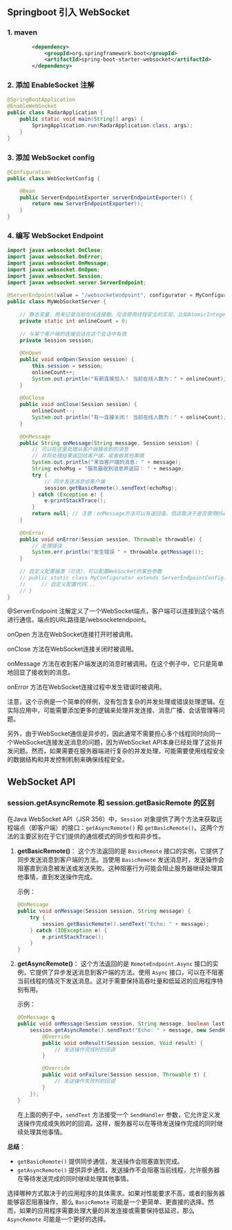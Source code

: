## Springboot 引入 WebSocket

### 1. maven

```xml
        <dependency>
            <groupId>org.springframework.boot</groupId>
            <artifactId>spring-boot-starter-websocket</artifactId>
        </dependency>
```

### 2. 添加 EnableSocket 注解

```java
@SpringBootApplication
@EnableWebSocket
public class RadarApplication {
    public static void main(String[] args) {
        SpringApplication.run(RadarApplication.class, args);
    }
}

```

### 3. 添加 WebSocket config

```java
@Configuration
public class WebSocketConfig {

    @Bean
    public ServerEndpointExporter serverEndpointExporter() {
        return new ServerEndpointExporter();
    }
}

```

### 4. 编写 WebSocket Endpoint

```java
import javax.websocket.OnClose;  
import javax.websocket.OnError;  
import javax.websocket.OnMessage;  
import javax.websocket.OnOpen;  
import javax.websocket.Session;  
import javax.websocket.server.ServerEndpoint;  
  
@ServerEndpoint(value = "/websocketendpoint", configurator = MyConfigurator.class) // 使用自定义配置器（可选）  
public class MyWebSocketServer {  
  
    // 静态变量，用来记录当前在线连接数。应该使用线程安全的实现，比如AtomicInteger。  
    private static int onlineCount = 0;  
  
    // 与某个客户端的连接会话在这个会话中有效  
    private Session session;  
  
    @OnOpen  
    public void onOpen(Session session) {  
        this.session = session;  
        onlineCount++;  
        System.out.println("有新连接加入！ 当前在线人数为：" + onlineCount);  
    }  
  
    @OnClose  
    public void onClose(Session session) {  
        onlineCount--;  
        System.out.println("有一连接关闭！ 当前在线人数为：" + onlineCount);  
    }  
  
    @OnMessage  
    public String onMessage(String message, Session session) {  
        // 可以在这里处理从客户端接收到的消息  
        // 并将处理结果返回给客户端，或者做其他事情  
        System.out.println("来自客户端的消息: " + message);  
        String echoMsg = "服务器收到消息并返回： " + message;  
        try {  
            // 同步发送消息给客户端  
            session.getBasicRemote().sendText(echoMsg);  
        } catch (Exception e) {  
            e.printStackTrace();  
        }  
        return null; // 注意：onMessage方法可以有返回值，但这取决于是否使用@ServerEndpoint的subprotocol参数  
    }  
  
    @OnError  
    public void onError(Session session, Throwable throwable) {  
        // 处理错误  
        System.err.println("发生错误 " + throwable.getMessage());  
    }  
  
    // 自定义配置器类（可选），可以配置WebSocket的某些参数  
    // public static class MyConfigurator extends ServerEndpointConfig.Configurator {  
    //     // 自定义配置代码...  
    // }  
}
```

@ServerEndpoint 注解定义了一个WebSocket端点，客户端可以连接到这个端点进行通信。端点的URL路径是/websocketendpoint。

onOpen 方法在WebSocket连接打开时被调用。

onClose 方法在WebSocket连接关闭时被调用。

onMessage 方法在收到客户端发送的消息时被调用。在这个例子中，它只是简单地回显了接收到的消息。

onError 方法在WebSocket连接过程中发生错误时被调用。

注意，这个示例是一个简单的样例，没有包含复杂的并发处理或错误处理逻辑。在实际应用中，可能需要添加更多的逻辑来处理并发连接、消息广播、会话管理等问题。

另外，由于WebSocket通信是异步的，因此通常不需要担心多个线程同时向同一个WebSocket连接发送消息的问题，因为WebSocket API本身已经处理了这些并发问题。然而，如果需要在服务器端进行复杂的并发处理，可能需要使用线程安全的数据结构和并发控制机制来确保线程安全。

## WebSocket API
### session.getAsyncRemote 和 session.getBasicRemote 的区别

在Java WebSocket API（JSR 356）中，`Session` 对象提供了两个方法来获取远程端点（即客户端）的接口：`getAsyncRemote()` 和 `getBasicRemote()`。这两个方法的主要区别在于它们提供的通信模式的同步性和异步性。

1. **getBasicRemote()**：
   这个方法返回的是 `BasicRemote` 接口的实例，它提供了同步发送消息到客户端的方法。当使用 `BasicRemote` 发送消息时，发送操作会阻塞直到消息被发送或发送失败。这种阻塞行为可能会阻止服务器继续处理其他事情，直到发送操作完成。

   示例：
   ```java
   @OnMessage
   public void onMessage(Session session, String message) {
       try {
           session.getBasicRemote().sendText("Echo: " + message);
       } catch (IOException e) {
           e.printStackTrace();
       }
   }
   ```

2. **getAsyncRemote()**：
   这个方法返回的是 `RemoteEndpoint.Async` 接口的实例，它提供了异步发送消息到客户端的方法。使用 `Async` 接口，可以在不阻塞当前线程的情况下发送消息。这对于需要保持高吞吐量和低延迟的应用程序特别有用。

   示例：
   ```java
   @OnMessage q
   public void onMessage(Session session, String message, boolean last) {
       session.getAsyncRemote().sendText("Echo: " + message, new SendHandler() {
           @Override
           public void onResult(Session session, Void result) {
               // 发送操作完成时的回调
           }

           @Override
           public void onFailure(Session session, Throwable t) {
               // 发送操作失败时的回调
           }
       });
   }
   ```

   在上面的例子中，`sendText` 方法接受一个 `SendHandler` 参数，它允许定义发送操作完成或失败时的回调。这样，服务器可以在等待发送操作完成的同时继续处理其他事情。

**总结**：
- `getBasicRemote()` 提供同步通信，发送操作会阻塞直到完成。
- `getAsyncRemote()` 提供异步通信，发送操作不会阻塞当前线程，允许服务器在等待发送完成的同时继续处理其他事情。

选择哪种方式取决于的应用程序的具体需求。如果对性能要求不高，或者的服务器能够容忍阻塞操作，那么 `BasicRemote` 可能是一个更简单、更直接的选择。然而，如果的应用程序需要处理大量的并发连接或需要保持低延迟，那么 `AsyncRemote` 可能是一个更好的选择。